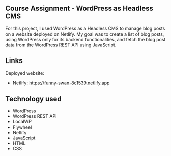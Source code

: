 ## Course Assignment - WordPress as Headless CMS

For this project, I used WordPress as a Headless CMS to manage blog posts on a website deployed on Netlify. My goal was to create a list of blog posts, using WordPress only for its backend functionalities, and fetch the blog post data from the WordPress REST API using JavaScript.

## Links

Deployed website:

- Netlify: https://funny-swan-8c1539.netlify.app

## Technology used

- WordPress
- WordPress REST API
- LocalWP
- Flywheel
- Netlify
- JavaScript
- HTML
- CSS
